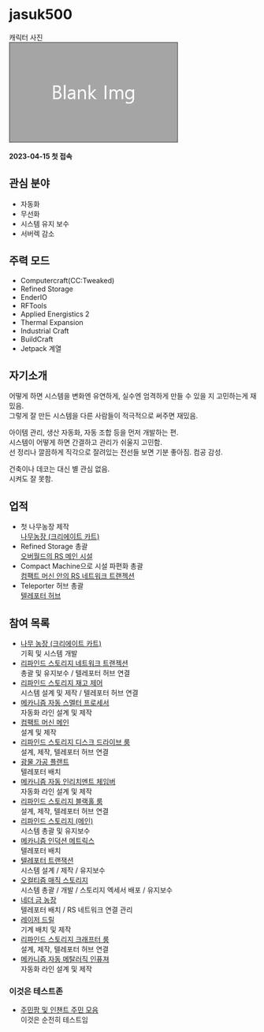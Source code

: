 # jasuk500

캐릭터 사진  
![캐릭터](../../asset/blank_img.jpg)

**2023-04-15 첫 접속**
## 관심 분야

- 자동화
- 무선화
- 시스템 유지 보수
- 서버렉 감소

## 주력 모드

- Computercraft(CC:Tweaked)
- Refined Storage
- EnderIO
- RFTools
- Applied Energistics 2
- Thermal Expansion
- Industrial Craft
- BuildCraft
- Jetpack 계열

## 자기소개

어떻게 하면 시스템을 변화엔 유연하게, 실수엔 엄격하게 만들 수 있을 지 고민하는게 재밌음.  
그렇게 잘 만든 시스템을 다른 사람들이 적극적으로 써주면 재밌음.  

아이템 관리, 생산 자동화, 자동 조합 등을 먼저 개발하는 편.  
시스템이 어떻게 하면 간결하고 관리가 쉬울지 고민함.  
선 정리나 깔끔하게 직각으로 잘려있는 전선들 보면 기분 좋아짐. 컴공 감성.  

건축이나 데코는 대신 별 관심 없음.  
시켜도 잘 못함.

## 업적

- 첫 나무농장 제작  
[나무농장 (크리에이트 카트)](../systems/tree_farm_create_cart.md)
- Refined Storage 총괄  
[오버월드의 RS 메인 시설](../systems/rs_main.md)
- Compact Machine으로 시설 파편화 총괄  
[컴팩트 머신 안의 RS 네트워크 트랜젝션](../systems/rs_network_tranjection.md)
- Teleporter 허브 총괄  
[텔레포터 허브](../systems/teleporter_hub.md)

## 참여 목록

<!-- player_desc_dest_open -->
- [나무 농장 (크리에이트 카트)](../systems/tree_farm_create_cart.md)  
기획 및 시스템 개발
- [리파인드 스토리지 네트워크 트랜젝션](../systems/rs_network_tranjection.md)  
총괄 및 유지보수 / 텔레포터 허브 연결
- [리파인드 스토리지 재고 제어](../systems/rs_stock_control.md)  
시스템 설계 및 제작 / 텔레포터 허브 연결
- [메카니즘 자동 스멜터 프로세서](../systems/mk_auto_smeltery.md)  
자동화 라인 설계 및 제작
- [컴팩트 머신 메인](../systems/cm_compactmachine_main.md)  
설계 및 제작
- [리파인드 스토리지 디스크 드라이브 룸](../systems/rs_disk_drives.md)  
설계, 제작, 텔레포터 허브 연결
- [광물 가공 플랜트](../systems/mk_ore_processing_plant.md)  
텔레포터 배치
- [메카니즘 자동 인리치멘트 체임버](../systems/mk_auto_enrichment_chamber.md)  
자동화 라인 설계 및 제작
- [리파인드 스토리지 블랙홀 룸](../systems/rs_black_hole.md)  
설계, 제작, 텔레포터 허브 연결
- [리파인드 스토리지 (메인)](../systems/rs_main.md)  
시스템 총괄 및 유지보수
- [메카니즘 인덕션 메트릭스](../systems/mk_induction_matrix.md)  
텔레포터 배치
- [텔레포터 트랜잭션](../systems/teleporter_hub.md)  
시스템 설계 / 제작 / 유지보수
- [오컬티즘 매직 스토리지](../systems/occultism_magic_storage.md)  
시스템 총괄 / 개발 / 스토리지 엑세서 배포 / 유지보수
- [네더 금 농장](../systems/nether_gold_farm.md)  
텔레포터 배치 / RS 네트워크 연결 관리
- [레이저 드릴](../systems/laser_drill.md)  
기계 배치 및 제작
- [리파인드 스토리지 크래프터 룸](../systems/rs_crafters.md)  
설계, 제작, 텔레포터 허브 연결
- [메카니즘 자동 메탈러직 인퓨져](../systems/mk_auto_metallurgic_infuser.md)  
자동화 라인 설계 및 제작
<!-- player_desc_dest_close -->


### 이것은 테스트존

<!-- tag_target_open:contribution_list:member_contribute -->
- [주민팜 및 인챈트 주민 모음](../systems/viliager_farm.md)  
이것은 순전히 테스트임
<!-- tag_close -->